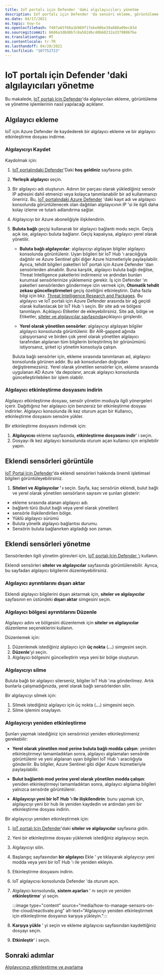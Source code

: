 ```yaml
---
title: IoT portalı için Defender 'daki algılayıcıları yönetme
description: IoT portalı için Defender 'da sensöri ekleme, görüntüleme ve yönetme hakkında bilgi edinin.
ms.date: 04/17/2021
ms.topic: how-to
ms.openlocfilehash: f407a65f60a1b969f17ebe00be39a888a09ec83d
ms.sourcegitcommit: 6686a3d8d8b7c8a582d6c40b60232a33798067be
ms.translationtype: MT
ms.contentlocale: tr-TR
ms.lasthandoff: 04/20/2021
ms.locfileid: "107752723"
---
```

# <a name="manage-sensors-in-the-defender-for-iot-portal"></a>IoT portalı için Defender 'daki algılayıcıları yönetme

Bu makalede, [IoT portalı Için Defender](https://portal.azure.com/#blade/Microsoft_Azure_IoT_Defender/IoTDefenderDashboard/Getting_Started)'da algılayıcıları ekleme, görüntüleme ve yönetme işlemlerinin nasıl yapılacağı açıklanır.

## <a name="onboard-sensors"></a>Algılayıcı ekleme

IoT için Azure Defender ile kaydederek bir algılayıcı ekleme ve bir algılayıcı etkinleştirme dosyası indirme.

### <a name="register-the-sensor"></a>Algılayıcıyı Kaydet

Kaydolmak için:

1. [IoT portalındaki Defender](https://portal.azure.com/#blade/Microsoft_Azure_IoT_Defender/IoTDefenderDashboard/Getting_Started)'Daki **hoş geldiniz** sayfasına gidin.
1. **Yerleşik algılayıcı** seçin.
1. Bir algılayıcı adı oluşturun. Adının bir parçası olarak yüklediğiniz sensör IP adresini dahil etmenizi veya kolayca tanımlanabilir bir ad kullanmanızı öneririz. Bu, [IoT portalındaki Azure Defender](https://portal.azure.com/#blade/Microsoft_Azure_IoT_Defender/IoTDefenderDashboard/Getting_Started) 'daki kayıt adı ve algılayıcı konsolunda görüntülenecek olan dağıtılan algılayıcının IP 'si ile ilgili daha kolay izleme ve tutarlı adlandırma sağlar.
1. Algılayıcıyı bir Azure aboneliğiyle ilişkilendirin.
1. **Buluta bağlı** geçişi kullanarak bir algılayıcı bağlantı modu seçin. Geçiş açık ise, algılayıcı buluta bağlanır. Geçiş kapalıysa, algılayıcı yerel olarak yönetilir.

   - **Buluta bağlı algılayıcılar**: algılayıcıyı algılayan bilgiler algılayıcı konsolunda görüntülenir. Uyarı bilgileri bir IoT Hub 'ı aracılığıyla dağıtılır ve Azure Sentinel gibi diğer Azure hizmetleriyle paylaşılabilir. Ayrıca, tehdit bilgileri paketleri IoT portalı için Azure Defender 'dan sensörlerden alınabilir. Buna karşılık, algılayıcı buluta bağlı değilse, Threat Intelligence paketlerini indirmeniz ve ardından bunları kurumsal sensörlerinize yüklemeniz gerekir. İş için Defender 'ın paketleri sensörlerden göndermeye izin vermek için, **Otomatik tehdit zekası güncelleştirmeleri** geçiş özelliğini etkinleştirin. Daha fazla bilgi için bkz. [Threat Intelligence Research and Packages](how-to-work-with-threat-intelligence-packages.md).
   Bu algılayıcı ve IoT portalı için Azure Defender arasında bir ağ geçidi olarak kullanılacak bir IoT Hub 'ı seçin. Bir site adı ve bölgesi tanımlayın. Açıklayıcı Etiketler de ekleyebilirsiniz. Site adı, bölge ve Etiketler, [siteler ve algılayıcılar sayfasında](#view-onboarded-sensors)açıklayıcı girişlerdir.

   - **Yerel olarak yönetilen sensörler**: algılayıcıyı algılayan bilgiler algılayıcı konsolunda görüntülenir. Bir AIR-gapped ağında çalışıyorsanız ve birden çok yerel olarak yönetilen algılayıcı tarafından algılanan tüm bilgilerin birleştirilmiş bir görünümünü istiyorsanız, şirket içi yönetim konsoluyla çalışın.

   Buluta bağlı sensörler için, ekleme sırasında tanımlanan ad, algılayıcı konsolunda görünen addır. Bu adı konsolundan doğrudan değiştiremezsiniz. Yerel olarak yönetilen sensörler için, ekleme sırasında uygulanan AD Azure 'da depolanır, ancak algılayıcı konsolunda güncelleştirilebilen bir işlem olabilir.

### <a name="download-the-sensor-activation-file"></a>Algılayıcı etkinleştirme dosyasını indirin

Algılayıcı etkinleştirme dosyası, sensör yönetim moduyla ilgili yönergeleri içerir. Dağıttığınız her algılayıcı için benzersiz bir etkinleştirme dosyası indirirler. Algılayıcı konsolunda ilk kez oturum açan bir Kullanıcı, etkinleştirme dosyasını sensöre yükler.

Bir etkinleştirme dosyasını indirmek için:

1. **Algılayıcısı** ekleme sayfasında, **etkinleştirme dosyasını indir**' i seçin.
1. Dosyayı ilk kez algılayıcı konsolunda oturum açan kullanıcı için erişilebilir yapın.

## <a name="view-onboarded-sensors"></a>Eklendi sensörleri görüntüle

[IoT Portal Için Defender](https://portal.azure.com/#blade/Microsoft_Azure_IoT_Defender/IoTDefenderDashboard/Getting_Started)'da eklendi sensörleri hakkında önemli işletimsel bilgileri görüntüleyebilirsiniz.

1. **Siteleri ve Algılayıcılar ' ı** seçin. Sayfa, kaç sensörün eklendi, bulut bağlı ve yerel olarak yönetilen sensörların sayısını ve şunları gösterir:

- ekleme sırasında atanan algılayıcı adı.
- bağlantı türü (bulut bağlı veya yerel olarak yönetilen)
- sensörle ilişkilendirilen bölge.
- Yüklü algılayıcı sürümü
- Buluta yönelik algılayıcı bağlantısı durumu.
- Sensörin buluta bağlanırken algıladığı son zaman.

## <a name="manage-onboarded-sensors"></a>Eklendi sensörleri yönetme

Sensörlerden ilgili yönetim görevleri için, [IoT portalı Için Defender 'ı](https://portal.azure.com/#blade/Microsoft_Azure_IoT_Defender/IoTDefenderDashboard/Getting_Started) kullanın.

Eklendi sensörleri **siteler ve algılayıcılar** sayfasında görüntülenebilir. Ayrıca, bu sayfadan algılayıcı bilgilerini düzenleyebilirsiniz.

### <a name="export-sensor-details"></a>Algılayıcı ayrıntılarını dışarı aktar

Eklendi algılayıcı bilgilerini dışarı aktarmak için, **siteler ve algılayıcılar** sayfasının en üstündeki **dışarı aktar** simgesini seçin.

### <a name="edit-sensor-zone-details"></a>Algılayıcı bölgesi ayrıntılarını Düzenle

Algılayıcı adını ve bölgesini düzenlemek için **siteler ve algılayıcılar** düzenleme seçeneklerini kullanın.

Düzenlemek için:

1. Düzenlemek istediğiniz algılayıcı için **üç nokta** (**...**) simgesini seçin.
1. **Düzenle**'yi seçin.
1. Algılayıcı bölgesini güncelleştirin veya yeni bir bölge oluşturun.

### <a name="delete-a-sensor"></a>Algılayıcıyı silme

Buluta bağlı bir algılayıcı silerseniz, bilgiler IoT Hub 'ına gönderilmez. Artık bunlarla çalışmadığınızda, yerel olarak bağlı sensörlerden silin.

Bir algılayıcıyı silmek için:

1. Silmek istediğiniz algılayıcı için üç nokta (**...**) simgesini seçin.
1. Silme işlemini onaylayın.

### <a name="reactivate-a-sensor"></a>Algılayıcıyı yeniden etkinleştirme 

Şunları yapmak istediğiniz için sensörinizi yeniden etkinleştirmeniz gerekebilir:

- **Yerel olarak yönetilen mod yerine buluta bağlı modda çalışın**: yeniden etkinleştirmeyi tamamladıktan sonra, algılayıcı algılamaları sensörde görüntülenir ve yeni algılanan uyarı bilgileri IoT Hub 'ı aracılığıyla gönderilir. Bu bilgiler, Azure Sentinel gibi diğer Azure hizmetleriyle paylaşılabilir.

- **Bulut bağlantılı mod yerine yerel olarak yönetilen modda çalışın**: yeniden etkinleştirmeyi tamamladıktan sonra, algılayıcı algılama bilgileri yalnızca sensörde görüntülenir.

- **Algılayıcıyı yeni bir IoT Hub 'ı Ile ilişkilendirin**: bunu yapmak için, algılayıcıyı yeni bir hub ile yeniden kaydedin ve ardından yeni bir etkinleştirme dosyası indirin.

Bir algılayıcıyı yeniden etkinleştirmek için:

1. [IoT portalı Için Defender](https://portal.azure.com/#blade/Microsoft_Azure_IoT_Defender/IoTDefenderDashboard/Getting_Started)'daki **siteler ve algılayıcılar** sayfasına gidin.

2. Yeni bir etkinleştirme dosyası yüklemek istediğiniz algılayıcıyı seçin.

3. Algılayıcıyı silin.

4. Başlangıç sayfasından **bir algılayıcı** Ekle ' ye tıklayarak algılayıcıyı yeni modda veya yeni bir IoT Hub 'ı ile yeniden ekleyin.

5. Etkinleştirme dosyasını indirin.

1. IoT algılayıcısı konsolunda Defender 'da oturum açın.

7. Algılayıcı konsolunda, **sistem ayarları** ' nı seçin ve yeniden **etkinleştirme**' yi seçin.

   :::image type="content" source="media/how-to-manage-sensors-on-the-cloud/reactivate.png" alt-text="Algılayıcıyı yeniden etkinleştirmek için etkinleştirme dosyanızı karşıya yükleyin.":::

8. **Karşıya yükle** ' yi seçin ve ekleme algılayıcısı sayfasından kaydettiğiniz dosyayı seçin.

9. **Etkinleştir**' i seçin.

## <a name="next-steps"></a>Sonraki adımlar

[Algılayıcınızı etkinleştirme ve ayarlama](how-to-activate-and-set-up-your-sensor.md)
